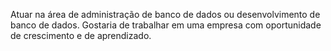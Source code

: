 Atuar na área de administração de banco de dados ou desenvolvimento de banco de dados. 
Gostaria de trabalhar em uma empresa com oportunidade de crescimento e de aprendizado. 
